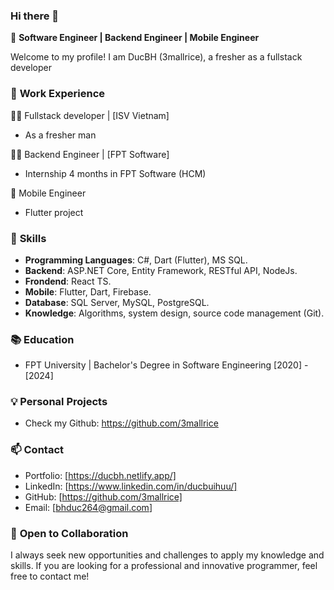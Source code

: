 ### Hi there 👋

🚀 **Software Engineer | Backend Engineer | Mobile Engineer**

Welcome to my profile! I am DucBH (3mallrice), a fresher as a fullstack developer

### 💼 **Work Experience**
👨‍💻 Fullstack developer | [ISV Vietnam]
- As a fresher man

👨‍💻 Backend Engineer | [FPT Software]
- Internship 4 months in FPT Software (HCM)

📱 Mobile Engineer
- Flutter project

### 🚀 **Skills**

- **Programming Languages**: C#, Dart (Flutter), MS SQL.
- **Backend**: ASP.NET Core, Entity Framework, RESTful API, NodeJs.
- **Frondend**: React TS.
- **Mobile**: Flutter, Dart, Firebase.
- **Database**: SQL Server, MySQL, PostgreSQL.
- **Knowledge**: Algorithms, system design, source code management (Git).

### 📚 **Education**

- FPT University | Bachelor's Degree in Software Engineering
   [2020] - [2024]

### 💡 **Personal Projects**

- Check my Github: https://github.com/3mallrice

### 📫 **Contact**

- Portfolio: [https://ducbh.netlify.app/]
- LinkedIn: [https://www.linkedin.com/in/ducbuihuu/]
- GitHub: [https://github.com/3mallrice]
- Email: [bhduc264@gmail.com]

### 🤝 **Open to Collaboration**

I always seek new opportunities and challenges to apply my knowledge and skills. If you are looking for a professional and innovative programmer, feel free to contact me!
